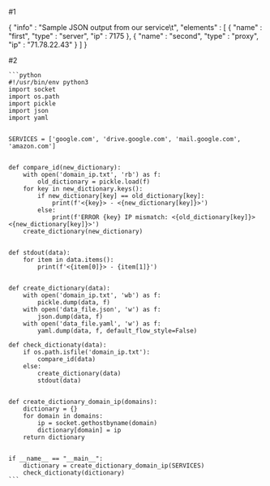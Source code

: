 #1

{
    "info" : "Sample JSON output from our service\t",
    "elements" : [
        {
            "name" : "first",
            "type" : "server",
            "ip" : 7175
        },
        {
            "name" : "second",
            "type" : "proxy",
            "ip" : "71.78.22.43"
        }
    ]
}

#2

	```python
    #!/usr/bin/env python3
    import socket
    import os.path
    import pickle
    import json
    import yaml


    SERVICES = ['google.com', 'drive.google.com', 'mail.google.com', 'amazon.com']


    def compare_id(new_dictionary):
        with open('domain_ip.txt', 'rb') as f:
            old_dictionary = pickle.load(f)
        for key in new_dictionary.keys():
            if new_dictionary[key] == old_dictionary[key]:
                print(f'<{key}> - <{new_dictionary[key]}>')
            else:
                print(f'ERROR {key} IP mismatch: <{old_dictionary[key]}> <{new_dictionary[key]}>')
        create_dictionary(new_dictionary)


    def stdout(data):
        for item in data.items():
            print(f'<{item[0]}> - {item[1]}')


    def create_dictionary(data):
        with open('domain_ip.txt', 'wb') as f:
            pickle.dump(data, f)
        with open('data_file.json', 'w') as f:
            json.dump(data, f)
        with open('data_file.yaml', 'w') as f:
            yaml.dump(data, f, default_flow_style=False)

    def check_dictionaty(data):
        if os.path.isfile('domain_ip.txt'):
            compare_id(data)
        else:
            create_dictionary(data)
            stdout(data)


    def create_dictionary_domain_ip(domains):
        dictionary = {}
        for domain in domains:
            ip = socket.gethostbyname(domain)
            dictionary[domain] = ip
        return dictionary


    if __name__ == "__main__":
        dictionary = create_dictionary_domain_ip(SERVICES)
        check_dictionaty(dictionary)
    ```
